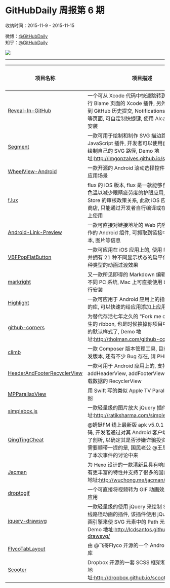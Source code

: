 # GitHubDaily 周报第 6 期

收纳时间：2015-11-9 - 2015-11-15

微博：[@GitHubDaily](https://weibo.com/GitHubDaily)    
知乎：[@GitHubDaily](https://www.zhihu.com/people/githubdaily)

![](https://raw.githubusercontent.com/GitHubDaily/GitHubDaily/master/assets/weixin.png)

---

项目名称 | 项目描述 | 示例图 | 微博
--- | --- | --- | ---
[Reveal-In-GitHub](https://github.com/lzwjava/Reveal-In-Github) | 一个可从 Xcode 代码中快速跳转到 GitHub 当前行 Blame 页面的 Xcode 插件, 另外还支持跳转到 GitHub 历史提交, Notifications, Issues, PRs 等页面, 可自定制快捷键, 使用 Alcatraz 进行快速安装 | ![](http://ww1.sinaimg.cn/large/006fiYtfgw1ey0rg3inhyg312g0mqx6r.gif) | [![](https://raw.githubusercontent.com/GitHubDaily/GitHubDaily/master/assets/sina_logo.png)](https://weibo.com/5722964389/D3YOZFvUY)
[Segment](https://github.com/lmgonzalves/segment) | 一款可用于绘制和制作 SVG 描边路径动画的 JavaScript 插件, 开发者可以使用自定义参数来绘制自己的 SVG 路径, Demo 地址:http://lmgonzalves.github.io/segment/ | ![](http://ww2.sinaimg.cn/large/006fiYtfgw1ey0r0jdgtyj31kw113n3a.jpg) | [![](https://raw.githubusercontent.com/GitHubDaily/GitHubDaily/master/assets/sina_logo.png)](https://weibo.com/5722964389/D3W4weYjP)
[WheelView-Android](https://github.com/lantouzi/WheelView-Android) | 一款开源的 Android 滚动选择控件, 适用于不少应用场景 | ![](http://ww2.sinaimg.cn/large/006fiYtfgw1exzpf08svxj30u01hcjw5.jpg) | [![](https://raw.githubusercontent.com/GitHubDaily/GitHubDaily/master/assets/sina_logo.png)](https://weibo.com/5722964389/D3QXUCXeZ)
[f.lux](https://github.com/jefferyleo/f.lux) |  flux 的 iOS 版本, flux 是一款能够自动调整屏幕色温以减少眼睛疲劳度的护眼应用, 由于 App Store 的审核政策关系, 此款 iOS 应用无法上架到商店, 只能通过开发者自行编译或在越狱 iPhone 上使用 | ![](http://ww4.sinaimg.cn/large/006fiYtfgw1exzp4sls8vj30kr11d410.jpg) | [![](https://raw.githubusercontent.com/GitHubDaily/GitHubDaily/master/assets/sina_logo.png)](https://weibo.com/5722964389/D3LRjoekf)
[Android-Link-Preview](https://github.com/LeonardoCardoso/Android-Link-Preview) | 一款可直接对链接地址的 Web 内容进行预览操作的 Android 组件, 可抓取到链接中的标题, 文本, 图片等信息 | ![](http://ww1.sinaimg.cn/large/006fiYtfjw1exxalvpzc5g30as0j6nph.gif) | [![](https://raw.githubusercontent.com/GitHubDaily/GitHubDaily/master/assets/sina_logo.png)](https://weibo.com/5722964389/D3HoumuX3)
[VBFPopFlatButton](https://github.com/victorBaro/VBFPopFlatButton) | 一款可应用在 iOS 应用上的, 使用 Pop 引擎开发并拥有 21 种不同显示状态的扁平化按钮, 拥有两种类型的动画过渡效果 | ![](http://ww2.sinaimg.cn/large/006fiYtfjw1exxabz7332g30m80goqv5.gif) | [![](https://raw.githubusercontent.com/GitHubDaily/GitHubDaily/master/assets/sina_logo.png)](https://weibo.com/5722964389/D3FP4uojH)
[markright](https://github.com/dvcrn/markright) | 又一款所见即得的 Markdown 编辑器, 兼容多种不同 PC 系统, Mac 上可直接使用 brew cask 进行安装 | ![](http://ww4.sinaimg.cn/large/006fiYtfjw1exx9y5u4ecj31150nfwxg.jpg) | [![](https://raw.githubusercontent.com/GitHubDaily/GitHubDaily/master/assets/sina_logo.png)](https://weibo.com/5722964389/D3CN8FJA9)
[Highlight](https://github.com/hongyangAndroid/Highlight) | 一款可应用于 Android 应用上的指向性功能高亮的库, 可以快速的给应用添加上应用引导的效果 | ![](http://ww2.sinaimg.cn/large/006fiYtfjw1exxa4ikelpg30co0iimyd.gif) | [![](https://raw.githubusercontent.com/GitHubDaily/GitHubDaily/master/assets/sina_logo.png)](https://weibo.com/5722964389/D3y4Tno7A)
[github-corners](https://github.com/tholman/github-corners) | 为替代存活七年之久的 "Fork me on GitHub" 而生的 ribbon, 也是时候换掉你项目中的千篇一律的默认样式了, Demo 地址:http://tholman.com/github-corners/ | ![](http://ww2.sinaimg.cn/large/006fiYtfjw1exx9s5a7njj31kw113dpm.jpg) | [![](https://raw.githubusercontent.com/GitHubDaily/GitHubDaily/master/assets/sina_logo.png)](https://weibo.com/5722964389/D3wtrDllB)
[climb](https://github.com/vinkla/climb) | 一款 Composer 版本管理工具, 目前仍然处于开发版本, 还有不少 Bug 存在, 请 PHPer 慎用 | ![](http://ww4.sinaimg.cn/large/006fiYtfgw1exwa2erxsdj310q0bswgd.jpg) | [![](https://raw.githubusercontent.com/GitHubDaily/GitHubDaily/master/assets/sina_logo.png)](https://weibo.com/5722964389/D3t5B7RjM)
[HeaderAndFooterRecyclerView](https://github.com/cundong/HeaderAndFooterRecyclerView) | 一款可用于 Android 应用上的, 支持 addHeaderView, addFooterView, 以及分页加载数据的 RecyclerView | ![](http://ww4.sinaimg.cn/large/006fiYtfgw1exw9yb9jjoj308o0f2glx.jpg) | [![](https://raw.githubusercontent.com/GitHubDaily/GitHubDaily/master/assets/sina_logo.png)](https://weibo.com/5722964389/D3olJ5bPB)
[MPParallaxView](https://github.com/DroidsOnRoids/MPParallaxView) | 用 Swift 写的类似 Apple TV Parallax 效果的视图 | ![](http://ww4.sinaimg.cn/large/006fiYtfgw1exw9pd7r3mg308w0ese83.gif) | [![](https://raw.githubusercontent.com/GitHubDaily/GitHubDaily/master/assets/sina_logo.png)](https://weibo.com/5722964389/D3mJt72ob)
[simplebox.js](https://github.com/libhide/simplebox.js) | 一款轻量级的图片放大 jQuery 插件, Demo 地址:http://ratiksharma.com/simplebox.js/ | ![](http://ww2.sinaimg.cn/large/006fiYtfgw1exw9t0ns5xj31kw113jw5.jpg) | [![](https://raw.githubusercontent.com/GitHubDaily/GitHubDaily/master/assets/sina_logo.png)](https://weibo.com/5722964389/D3jADntsn)
[QingTingCheat](https://github.com/cryfish2015/QingTingCheat) |  @蜻蜓FM 线上最新版 apk v5.0.1 的反编译源码, 开发者通过对其 Android 客户端的代码进行了剖析, 以确定其是否涉嫌诈骗投资人和广告主, 需要顺带一提的是, 国民老公 @王思聪 也参与到了本次事件的讨论中来 | ![](http://ww4.sinaimg.cn/large/006fiYtfgw1exw9b1j6l8j30go0pawhz.jpg) | [![](https://raw.githubusercontent.com/GitHubDaily/GitHubDaily/master/assets/sina_logo.png)](https://weibo.com/5722964389/D3fUGhQBT)
[Jacman](https://github.com/wuchong/jacman) | 为 Hexo 设计的一款清新且具有响应式的主题, 拥有更丰富的特性并支持了很多的国内服务, Demo 地址:http://wuchong.me/jacman/ | ![](http://ww3.sinaimg.cn/large/006fiYtfjw1exugb0wcrfj31kw113aka.jpg) | [![](https://raw.githubusercontent.com/GitHubDaily/GitHubDaily/master/assets/sina_logo.png)](https://weibo.com/5722964389/D3dNpxSGX)
[droptogif](https://github.com/mortenjust/droptogif) | 一个可直接将视频转为 GIF 动画效果图的 Mac 应用 | ![](http://ww2.sinaimg.cn/large/006fiYtfjw1exuxvlnd7yg30le0eqx6q.gif) | [![](https://raw.githubusercontent.com/GitHubDaily/GitHubDaily/master/assets/sina_logo.png)](https://weibo.com/5722964389/D3dpt2pjr)
[jquery-drawsvg](https://github.com/lcdsantos/jquery-drawsvg) | 一款轻量级的使用 jQuery 来绘制 SVG 图形轮廓线路径动画的插件, 该插件使用 jQuery 内置的动画引擎来使 SVG 元素中的 Path 元素产生动画, Demo 地址:http://lcdsantos.github.io/jquery-drawsvg/ | ![](http://ww4.sinaimg.cn/large/006fiYtfgw1exuxrm4n6mj31kw113af2.jpg) | [![](https://raw.githubusercontent.com/GitHubDaily/GitHubDaily/master/assets/sina_logo.png)](https://weibo.com/5722964389/D3agDBmeJ)
[FlycoTabLayout](https://github.com/H07000223/FlycoTabLayout) | 由 @飞哥Flyco 开源的一个 Android TabLayout 库 | ![](http://ww1.sinaimg.cn/large/006fiYtfjw1exuxnnlwfkg308o0flkjl.gif) | [![](https://raw.githubusercontent.com/GitHubDaily/GitHubDaily/master/assets/sina_logo.png)](https://weibo.com/5722964389/D357hfot9)
[Scooter](https://github.com/dropbox/scooter) |  Dropbox 开源的一套 SCSS 框架和 UI 库, Demo 地址:http://dropbox.github.io/scooter/index.html | ![](http://ww3.sinaimg.cn/large/006fiYtfjw1exug6w4vcsj31kw113459.jpg) | [![](https://raw.githubusercontent.com/GitHubDaily/GitHubDaily/master/assets/sina_logo.png)](https://weibo.com/5722964389/D319Yhbse)
